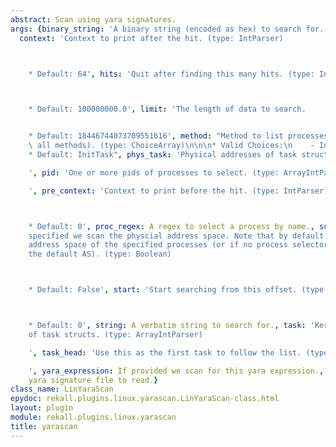 ```yaml
---
abstract: Scan using yara signatures.
args: {binary_string: 'A binary string (encoded as hex) to search for. e.g. 000102[1-200]0506',
  context: 'Context to print after the hit. (type: IntParser)



    * Default: 64', hits: 'Quit after finding this many hits. (type: IntParser)



    * Default: 100000000.0', limit: 'The length of data to search.


    * Default: 18446744073709551616', method: "Method to list processes (Default uses\
    \ all methods). (type: ChoiceArray)\n\n\n* Valid Choices:\n    - InitTask\n\n\n\
    * Default: InitTask", phys_task: 'Physical addresses of task structs. (type: ArrayIntParser)

    ', pid: 'One or more pids of processes to select. (type: ArrayIntParser)

    ', pre_context: 'Context to print before the hit. (type: IntParser)



    * Default: 0', proc_regex: A regex to select a process by name., scan_physical: 'If
    specified we scan the physcial address space. Note that by default we scan the
    address space of the specified processes (or if no process selectors are specified,
    the default AS). (type: Boolean)



    * Default: False', start: 'Start searching from this offset. (type: IntParser)



    * Default: 0', string: A verbatim string to search for., task: 'Kernel addresses
    of task structs. (type: ArrayIntParser)

    ', task_head: 'Use this as the first task to follow the list. (type: IntParser)

    ', yara_expression: If provided we scan for this yara expression., yara_file: The
    yara signature file to read.}
class_name: LinYaraScan
epydoc: rekall.plugins.linux.yarascan.LinYaraScan-class.html
layout: plugin
module: rekall.plugins.linux.yarascan
title: yarascan
---
```

